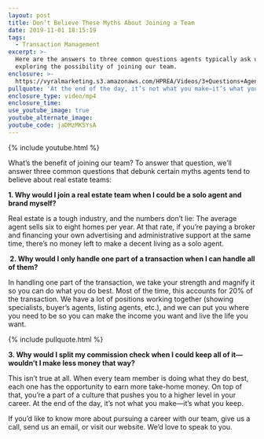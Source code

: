 ```yaml
---
layout: post
title: Don’t Believe These Myths About Joining a Team
date: 2019-11-01 18:15:19
tags:
  - Transaction Management
excerpt: >-
  Here are the answers to three common questions agents typically ask us when
  exploring the possibility of joining our team.
enclosure: >-
  https://vyralmarketing.s3.amazonaws.com/HPREA/Videos/3+Questions+Agents+Ask+-+Charlotte+Real+Estate+Agent.mp4
pullquote: 'At the end of the day, it’s not what you make—it’s what you keep.'
enclosure_type: video/mp4
enclosure_time:
use_youtube_image: true
youtube_alternate_image:
youtube_code: jaDMzMK5YsA
---
```


{% include youtube.html %}

What’s the benefit of joining our team? To answer that question, we’ll answer three common questions that debunk certain myths agents tend to believe about real estate teams:

**1\. Why would I join a real estate team when I could be a solo agent and brand myself?**

Real estate is a tough industry, and the numbers don’t lie: The average agent sells six to eight homes per year. At that rate, if you’re paying a broker and financing your own advertising and administrative support at the same time, there’s no money left to make a decent living as a solo agent.&nbsp;

**&nbsp;2. Why would I only handle one part of a transaction when I can handle all of them?**

In handling one part of the transaction, we take your strength and magnify it so you can do what you do best. Most of the time, this accounts for 20% of the transaction. We have a lot of positions working together (showing specialists, buyer’s agents, listing agents, etc.), and we can put you where you need to be so you can make the income you want and live the life you want.&nbsp;

{% include pullquote.html %}

**3\. Why would I split my commission check when I could keep all of it—wouldn’t I make less money that way?**

This isn’t true at all. When every team member is doing what they do best, each one has the opportunity to earn more take-home money. On top of that, you’re a part of a culture that pushes you to a higher level in your career. At the end of the day, it’s not what you make—it’s what you keep.&nbsp;

If you’d like to know more about pursuing a career with our team, give us a call, send us an email, or visit our website. We’d love to speak to you.&nbsp;<br>&nbsp;

&nbsp;